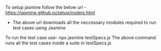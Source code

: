To setup jasmine follow the below url -
https://jasmine.github.io/setup/nodejs.html
* The above url downloads all the neccessary modules required to run test cases using Jasmine


To run the test case use-
npx jasmine testSpecs.js
The above command runs all the test cases inside a suite in testSpecs.js

